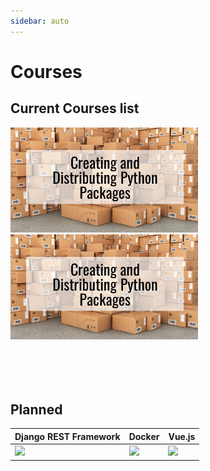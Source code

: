 ```yaml
---
sidebar: auto
---
```


# Courses

## Current Courses list

<div float="left">
    <img src="./assets/packaging-course.jpg" width="300" alt="Creating and distributing python packages" />
    <img src="./assets/packaging-course.jpg" width="300" alt="Creating and distributing python packages" />
</div>

<br>
<br>
<br>
<br>

## Planned

| Django REST Framework                                                                                                         | Docker                                                                 | Vue.js                                                                   |
| ----------------------------------------------------------------------------------------------------------------------------- | ---------------------------------------------------------------------- | ------------------------------------------------------------------------ |
| ![](https://cms-assets.tutsplus.com/uploads/users/45/posts/19786/preview_image/django-rest-framework-wide-retina-preview.gif) | ![](https://cdn.thenewstack.io/media/2014/04/homepage-docker-logo.png) | ![](https://www.stickpng.com/assets/images/58482acecef1014c0b5e4a1e.png) |
